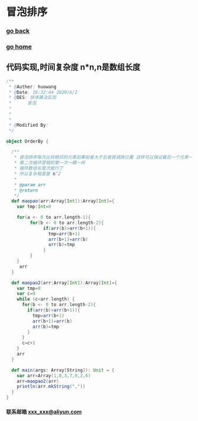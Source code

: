 # 冒泡排序
### [go back](/x2q/algorithm/algorithm)      
### [go home](/x2q)       
## 代码实现,时间复杂度 n*n,n是数组长度
                                         
```scala
/**
 * @Auther: huowang
 * @Date: 16:32:44 2020/6/2
 * @DES: 排序算法实现
 *      冒泡
 *      
 *      
 *      
 * @Modified By:
 */

object OrderBy {

  /**
   * 冒泡排序每次比较相邻的元素如果前者大于后者就调换位置 这样可以保证最后一个元素一定是最大的
   * 第二次循环逻辑和第一次一模一样
   * 循环数组长度次就行了
   * 所以复杂程度是 n^2
   *
   * @param arr
   * @return
   */
  def maopao(arr:Array[Int]):Array[Int]={
    var tmp:Int=0

    for(a <- 0 to arr.length-1){
         for(b <- 0 to arr.length-2){
              if(arr(b)>arr(b+1)){
                tmp=arr(b+1)
                arr(b+1)=arr(b)
                arr(b)=tmp
              }
         }
    }
     arr
  }

  def maopao2(arr:Array[Int]):Array[Int]={
    var tmp=0
    var c=0
    while (c<arr.length) {
      for(b <- 0 to arr.length-2){
        if(arr(b)>arr(b+1)){
          tmp=arr(b+1)
          arr(b+1)=arr(b)
          arr(b)=tmp
        }
      }
      c=c+1
    }
    arr
  }

  def main(args: Array[String]): Unit = {
    var arr=Array(1,8,3,7,9,2,6)
    arr=maopao2(arr)
    println(arr.mkString(","))
  }
}

```



#### 联系邮箱 xxx_xxx@aliyun.com